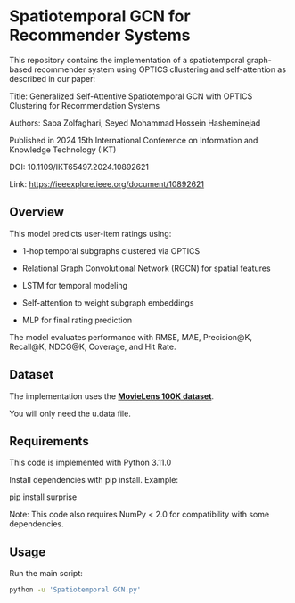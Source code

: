 # Spatiotemporal GCN for Recommender Systems

This repository contains the implementation of a spatiotemporal graph-based recommender system using OPTICS cllustering and self-attention as described in our paper:

Title: Generalized Self-Attentive Spatiotemporal GCN with OPTICS Clustering for Recommendation Systems

Authors: Saba Zolfaghari, Seyed Mohammad Hossein Hasheminejad

Published in 2024 15th International Conference on Information and Knowledge Technology (IKT)

DOI: 10.1109/IKT65497.2024.10892621

Link: https://ieeexplore.ieee.org/document/10892621

## Overview

This model predicts user-item ratings using:

- 1-hop temporal subgraphs clustered via OPTICS

- Relational Graph Convolutional Network (RGCN) for spatial features

- LSTM for temporal modeling

- Self-attention to weight subgraph embeddings

- MLP for final rating prediction

The model evaluates performance with RMSE, MAE, Precision@K, Recall@K, NDCG@K, Coverage, and Hit Rate.

## Dataset

The implementation uses the **[MovieLens 100K dataset](https://grouplens.org/datasets/movielens/100k/)**.

You will only need the u.data file.

## Requirements

This code is implemented with Python 3.11.0

Install dependencies with pip install. Example:

pip install surprise

Note: This code also requires NumPy < 2.0 for compatibility with some dependencies.

## Usage

Run the main script:

```bash
python -u 'Spatiotemporal GCN.py'
